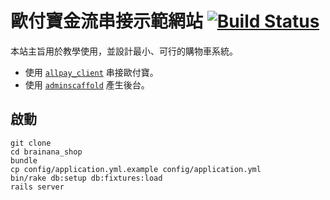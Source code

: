 # 歐付寶金流串接示範網站 [![Build Status](https://semaphoreapp.com/api/v1/projects/ecd5c771-0608-4689-82ce-75b2a8398124/345386/badge.png)](https://semaphoreapp.com/tonytonyjan/brainana_shop)

本站主旨用於教學使用，並設計最小、可行的購物車系統。

- 使用 [`allpay_client`](https://github.com/tonytonyjan/allpay) 串接歐付寶。
- 使用 [`adminscaffold`](https://github.com/tonytonyjan/admin_scaffold) 產生後台。

## 啟動

```
git clone
cd brainana_shop
bundle
cp config/application.yml.example config/application.yml
bin/rake db:setup db:fixtures:load
rails server
```